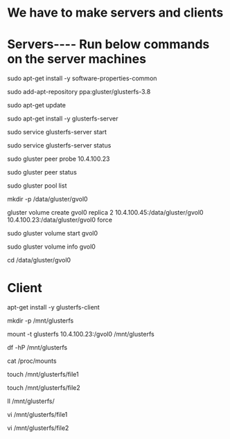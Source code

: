 # We have to make servers and clients

# Servers---- Run below commands on the server machines

sudo apt-get install -y software-properties-common

sudo add-apt-repository ppa:gluster/glusterfs-3.8

sudo apt-get update

sudo apt-get install -y glusterfs-server

sudo service glusterfs-server start

sudo service glusterfs-server status

sudo gluster peer probe 10.4.100.23

sudo gluster peer status

sudo gluster pool list

mkdir -p /data/gluster/gvol0

gluster volume create gvol0 replica 2 10.4.100.45:/data/gluster/gvol0 10.4.100.23:/data/gluster/gvol0 force

sudo gluster volume start gvol0

sudo gluster volume info gvol0

cd /data/gluster/gvol0

# Client

apt-get install -y glusterfs-client

mkdir -p /mnt/glusterfs

mount -t glusterfs 10.4.100.23:/gvol0 /mnt/glusterfs

df -hP /mnt/glusterfs

cat /proc/mounts

touch /mnt/glusterfs/file1

touch /mnt/glusterfs/file2

ll /mnt/glusterfs/

vi /mnt/glusterfs/file1

vi /mnt/glusterfs/file2
